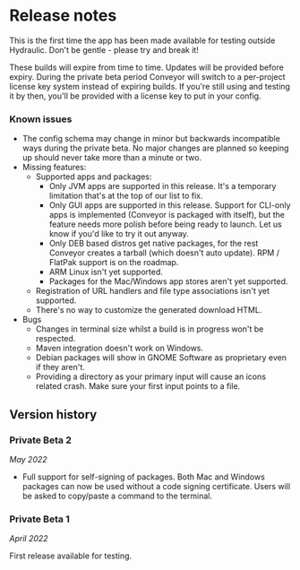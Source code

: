# Release notes

This is the first time the app has been made available for testing outside Hydraulic. Don't be gentle - please try and break it!

These builds will expire from time to time. Updates will be provided before expiry. During the private beta period Conveyor will switch to a per-project license key system instead of expiring builds. If you're still using and testing it by then, you'll be provided with a license key to put in your config.

### Known issues

* The config schema may change in minor but backwards incompatible ways during the private beta. No major changes are planned so keeping up should never take more than a minute or two.
* Missing features:
    * Supported apps and packages:
        * Only JVM apps are supported in this release. It's a temporary limitation that's at the top of our list to fix.
        * Only GUI apps are supported in this release. Support for CLI-only apps is implemented (Conveyor is packaged with itself), but the feature needs more polish before being ready to launch. Let us know if you'd like to try it out anyway.
        * Only DEB based distros get native packages, for the rest Conveyor creates a tarball (which doesn't auto update). RPM / FlatPak support is on the roadmap.
        * ARM Linux isn't yet supported.
        * Packages for the Mac/Windows app stores aren't yet supported.
    * Registration of URL handlers and file type associations isn't yet supported.
    * There's no way to customize the generated download HTML.
* Bugs
    * Changes in terminal size whilst a build is in progress won't be respected.
    * Maven integration doesn't work on Windows.
    * Debian packages will show in GNOME Software as proprietary even if they aren't.
    * Providing a directory as your primary input will cause an icons related crash. Make sure your first input points to a file.

## Version history

### Private Beta 2

*May 2022*

* Full support for self-signing of packages. Both Mac and Windows packages can now be used without a code signing certificate. Users will be asked to copy/paste a command to the terminal.

### Private Beta 1

*April 2022*

First release available for testing.